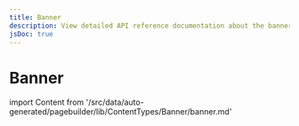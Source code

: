 ```yaml
---
title: Banner
description: View detailed API reference documentation about the banner content type of the Page Builder component for PWA Studio storefront projects.
jsDoc: true
---
```


# Banner

<!--
The reference doc content is generated automatically from the source code.
To update this section, update the doc blocks in the source code
-->

import Content from '/src/data/auto-generated/pagebuilder/lib/ContentTypes/Banner/banner.md'

<Content />
